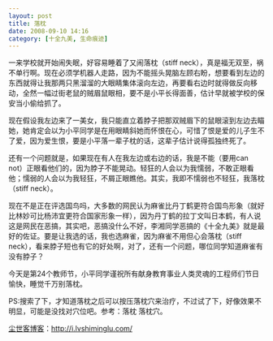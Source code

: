 ```yaml
---
layout: post
title: 落枕
date: 2008-09-10 14:16
category: [十全九美, 生命痕迹]
---
```

一来学校就开始闹失眠，好容易睡着了又闹落枕（stiff neck），真是福无双至，祸不单行啊。现在必须学机器人走路，因为不能摇头晃脑左顾右盼，想要看到左边的东西就得让我那两只黑溜溜的大眼睛集体滚向左边，再要看右边时就得做反向移动，全然一幅过街老鼠的贼眉鼠眼相，要不是小平长得面善，估计早就被学校的保安当小偷给抓了。

现在假设我左边来了一美女，我只能直立着脖子把那双贼眉下的鼠眼滚到左边去瞄她，她肯定会以为小平同学是在用眼睛斜她而怀恨在心，可惜了恨是爱的儿子生不了爱，因为爱生恨，要是小平落一辈子枕的话，这辈子估计说得孤独终死了。

还有一个问题就是，如果现在有人在我左边或右边的话，我是不能（要用can not）正眼看他们的，因为脖子不能晃动。轻狂的人会以为我懦弱，不敢正眼看他；懦弱的人会以为我轻狂，不屑正眼瞧他。其实，我即不懦弱也不轻狂，我落枕（stiff neck）。

现在不是正在评选国鸟吗，大多数的网民认为麻雀比丹丁鹤更符合国鸟形象（就好比林妙可比杨沛宜更符合国家形象一样），因为丹丁鹤的拉丁文叫日本鹤，有人说这是网民在恶搞，其实吧，恶搞没什么不好，李湘同学恶搞的《十全九美》就是最好的佐证。要是让我选的话，我也选麻雀，因为麻雀不用但心会落枕（stiff neck），看来脖子短也有它的好处啊，对了，还有一个问题，哪位同学知道麻雀有没有脖子？

今天是第24个教师节，小平同学谨祝所有献身教育事业人类灵魂的工程师们节日愉快，睡觉千万别落枕。

PS:搜索了下，才知道落枕之后可以按压落枕穴来治疗，不过试了下，好像效果不明显，可能是没找对穴位吧。参考：落枕 落枕穴。

<a href="http://i.lvshiminglu.com/">尘世客博客</a>：<a href="http://i.lvshiminglu.com/">http://i.lvshiminglu.com/</a>

